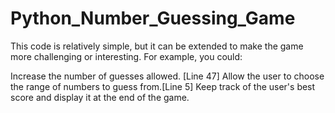 # Python_Number_Guessing_Game
This code is relatively simple, but it can be extended to make the game more challenging or interesting. For example, you could:

Increase the number of guesses allowed. [Line 47]
Allow the user to choose the range of numbers to guess from.[Line 5]
Keep track of the user's best score and display it at the end of the game.
